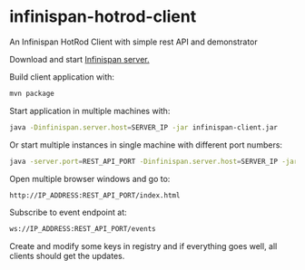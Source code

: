 # infinispan-hotrod-client
An Infinispan HotRod Client with simple rest API and demonstrator

Download and start [Infinispan server.](https://infinispan.org/download/)

Build client application with:
```bash
mvn package
```

Start application in multiple machines with:
```bash
java -Dinfinispan.server.host=SERVER_IP -jar infinispan-client.jar
```

Or start multiple instances in single machine with different port numbers:
```bash
java -server.port=REST_API_PORT -Dinfinispan.server.host=SERVER_IP -jar infinispan-client.jar
```

Open multiple browser windows and go to:
```bash
http://IP_ADDRESS:REST_API_PORT/index.html
```

Subscribe to event endpoint at:
```bash
ws://IP_ADDRESS:REST_API_PORT/events
```

Create and modify some keys in registry and if everything goes well, all clients should get the updates.